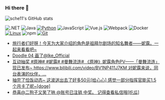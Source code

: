 ### Hi there 👋
<!--add data plugins-->
![sche11's GitHub stats](https://github-readme-stats.vercel.app/api?username=sche11)

<!--add most used language tags-->
![.NET](https://img.shields.io/badge/.NET-512BD4?style=flat-square&logo=C-Sharp&logoColor=ffffff)
![Java](https://img.shields.io/badge/-Java-007396?style=flat-square&logo=java&logoColor=ffffff)
[![Python](https://img.shields.io/badge/-Python-3776AB?style=flat-square&logo=python&logoColor=ffffff)](https://www.python.org/)
![JavaScript](https://img.shields.io/badge/JavaScript-F7DF1E?style=flat-square&logo=JavaScript&logoColor=ffffff)
![Vue.js](https://img.shields.io/badge/-Vue.js-4FC08D?style=flat-square&logo=Vue.js&logoColor=ffffff)
![Webpack](https://img.shields.io/badge/-Webpack-8DD6F9?style=flat-square&logo=webpack&logoColor=ffffff)
![Docker](https://img.shields.io/badge/Docker-2496ED?style=flat-square&logo=docker&logoColor=ffffff)
[![Linux](https://img.shields.io/badge/-Linux-333333?style=flat-square&logo=linux&logoColor=white)](https://www.linuxfoundation.org/)
![npm](https://img.shields.io/badge/-NPM-CB3837?style=flat-square&logo=npm&logoColor=white)
[![Git](https://img.shields.io/badge/-Git-f05032?style=flat-square&logo=git&logoColor=white)](https://git-scm.com/)

<!--Latest Blog Posts-->
<!-- BLOG-POST-LIST:START -->
- [旅行者们好呀！今天为大家介绍的角色是祖拜尔剧场的知名舞者——妮露。一起来看看吧~](https://t.bilibili.com/714163554378317874)
- [Doodle 04 画了@Ike_Official](https://t.bilibili.com/714160539327004722)
- [互动抽奖 #原神# #妮露# #曼舞流连# 《原神》妮露角色PV——「曼舞流连」现已发布~ https://www.bilibili.com/video/BV1NP411J7KM 对妮露来说，同台表演的伙伴，...](https://t.bilibili.com/714160504944197651)
- [抽完了恰饭动态~ 这波送出去了好多50元[给心心] 感觉一部分指挥官能买1.5个月卡了呢~[doge]](https://t.bilibili.com/714158404729307145)
- [恭喜@二狗子又笑了呐 @账号已注销 中奖。 记得查看私信哦[吃瓜]](https://t.bilibili.com/714157988097556505)
<!-- BLOG-POST-LIST:END -->
